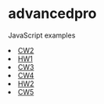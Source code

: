 # advancedpro
JavaScript  examples 
<li>
<a href="https://maya-karahbala.github.io/advancedpro/Array%20Demo.html">CW2</a>
  </li>
<li>
<a href="https://maya-karahbala.github.io/advancedpro/hw1.html">HW1</a>
  </li>
<li>
<a href="https://maya-karahbala.github.io/advancedpro/inspector.html">CW3</a>
  </li>
  <li>
<a href="https://maya-karahbala.github.io/advancedpro/index.html">CW4</a>
  </li>
    <li>
<a href="https://maya-karahbala.github.io/advancedpro/odev2/database.html">HW2</a>
  </li>
    <li>
<a href="https://maya-karahbala.github.io/advancedpro/cw5.html">CW5</a>
  </li>



